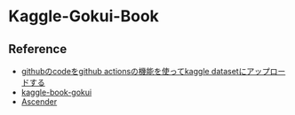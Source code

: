 # Kaggle-Gokui-Book


## Reference
- [githubのcodeをgithub actionsの機能を使ってkaggle datasetにアップロードする](https://zenn.dev/hattan0523/articles/c55dfd51bb81e5)
- [kaggle-book-gokui](https://github.com/smly/kaggle-book-gokui)
- [Ascender](https://github.com/cvpaperchallenge/Ascender)